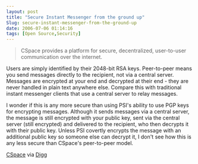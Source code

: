 ```yaml
---
layout: post
title: "Secure Instant Messenger from the ground up"
Slug: secure-instant-messenger-from-the-ground-up
date: 2006-07-06 01:14:16
tags: [Open Source,Security]
---
```

> CSpace provides a platform for secure, decentralized, user-to-user communication over the internet.

Users are simply identified by their 2048-bit RSA keys. Peer-to-peer means you send messages directly to the recipient, not via a central server. Messages are encrypted at your end and decrypted at their end - they are never handled in plain text anywhere else. Compare this with traditional instant messenger clients that use a central server to relay messages.

I wonder if this is any more secure than using PSI's ability to use PGP keys for encrypting messages. Although it sends messages via a central server, the message is still encrypted with your public key, sent via the central server (still encrypted) and delivered to the recipient, who then decrypts it with their public key. Unless PSI covertly encrypts the message with an additional public key so someone else can decrypt it, I don't see how this is any less secure than CSpace's peer-to-peer model.

[CSpace](http://cspace.in/) via [Digg](http://digg.com/software/World_s_Most_Secure_Instant_Messenger_is_here_%21%21)
